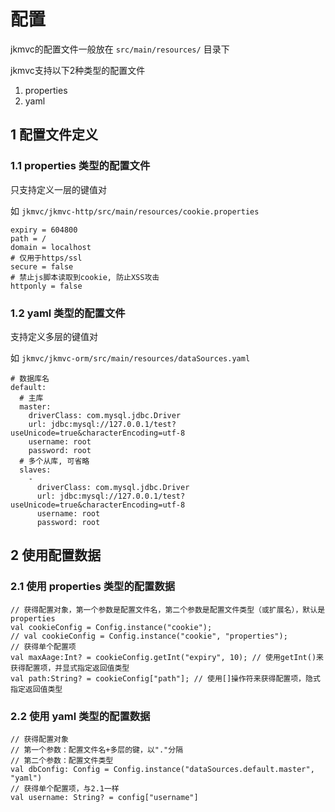 # 配置

jkmvc的配置文件一般放在 `src/main/resources/` 目录下

jkmvc支持以下2种类型的配置文件

1. properties
2. yaml

## 1 配置文件定义

### 1.1 properties 类型的配置文件

只支持定义一层的键值对

如 `jkmvc/jkmvc-http/src/main/resources/cookie.properties`

```
expiry = 604800
path = /
domain = localhost
# 仅用于https/ssl
secure = false
# 禁止js脚本读取到cookie, 防止XSS攻击
httponly = false
```

### 1.2 yaml 类型的配置文件

支持定义多层的键值对

如 `jkmvc/jkmvc-orm/src/main/resources/dataSources.yaml`

```
# 数据库名
default:
  # 主库
  master:
    driverClass: com.mysql.jdbc.Driver
    url: jdbc:mysql://127.0.0.1/test?useUnicode=true&characterEncoding=utf-8
    username: root
    password: root
  # 多个从库, 可省略
  slaves:
    -
      driverClass: com.mysql.jdbc.Driver
      url: jdbc:mysql://127.0.0.1/test?useUnicode=true&characterEncoding=utf-8
      username: root
      password: root
```

## 2 使用配置数据

### 2.1 使用 properties 类型的配置数据

```
// 获得配置对象，第一个参数是配置文件名，第二个参数是配置文件类型（或扩展名），默认是properties
val cookieConfig = Config.instance("cookie");
// val cookieConfig = Config.instance("cookie", "properties");
// 获得单个配置项
val maxAage:Int? = cookieConfig.getInt("expiry", 10); // 使用getInt()来获得配置项，并显式指定返回值类型
val path:String? = cookieConfig["path"]; // 使用[]操作符来获得配置项，隐式指定返回值类型
```

### 2.2 使用 yaml 类型的配置数据

```
// 获得配置对象
// 第一个参数：配置文件名+多层的键，以"."分隔
// 第二个参数：配置文件类型
val dbConfig: Config = Config.instance("dataSources.default.master", "yaml")
// 获得单个配置项，与2.1一样
val username: String? = config["username"]
```
